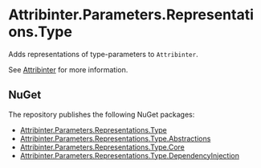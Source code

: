 # Attribinter.Parameters.Representations.Type

Adds representations of type-parameters to `Attribinter`.

See [Attribinter](https://www.github.com/Attribinter/Attribinter) for more information.

## NuGet

The repository publishes the following NuGet packages:

* [Attribinter.Parameters.Representations.Type](https://www.nuget.org/packages/Attribinter.Parameters.Representations.Type/)
* [Attribinter.Parameters.Representations.Type.Abstractions](https://www.nuget.org/packages/Attribinter.Parameters.Representations.Type.Abstractions/)
* [Attribinter.Parameters.Representations.Type.Core](https://www.nuget.org/packages/Attribinter.Parameters.Representations.Type.Core/)
* [Attribinter.Parameters.Representations.Type.DependencyInjection](https://www.nuget.org/packages/Attribinter.Parameters.Representations.Type.DependencyInjection/)